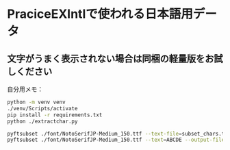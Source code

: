 # PraciceEXIntlで使われる日本語用データ

## 文字がうまく表示されない場合は同梱の軽量版をお試しください

自分用メモ：

```bash
python -m venv venv
./venv/Scripts/activate
pip install -r requirements.txt
python ./extractchar.py
```

```bash
pyftsubset ./font/NotoSerifJP-Medium_150.ttf --text-file=subset_chars.txt --output-file=PEXIntlJp/Title.ttf
pyftsubset ./font/NotoSerifJP-Medium_150.ttf --text=ABCDE --output-file=PEXIntlJp/Title.ttf
```
